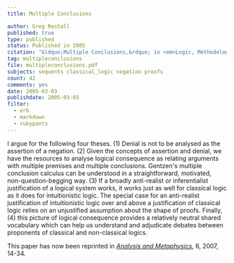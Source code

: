 ```yaml
---
title: Multiple Conclusions

author: Greg Restall
published: true
type: published
status: Published in 2005
citation: "&ldquo;Multiple Conclusions,&rdquo; in <em>Logic, Methodology and Philosophy of  Science</em>&#58; <em>Proceedings of the Twelfth International Congress</em>, edited by  Petr Hajek, Luis Valdes-Villanueva and Dag Westerstahl, Kings'  College Publications, 2005, 189&ndash;205."
tag: multipleconclusions
file: multipleconclusions.pdf
subjects: sequents classical_logic negation proofs  
count: 42
comments: yes
date: 2005-03-03
publishdate: 2005-03-03
filter:
  - erb
  - markdown
  - rubypants
---
```

I argue for the following four theses. (1) Denial is not to be analysed as the assertion of a negation. (2) Given the concepts of assertion and denial, we have the resources to analyse logical consequence as relating arguments with multiple premises and multiple conclusions. Gentzen's multiple conclusion calculus can be understood in a straightforward, motivated, non-question-begging way. (3) If a broadly anti-realist or inferentialist justification of a logical system works, it works just as well for classical logic as it does for intuitionistic logic. The special case for an anti-realist justification of intuitionistic logic over and above a justification of classical logic relies on an unjustified assumption about the shape of proofs. Finally, (4) this picture of logical consequence provides a relatively neutral shared vocabulary which can help us understand and adjudicate debates between proponents of classical and non-classical logics.

This paper has now been reprinted in <em><a href="http://www.denbridgepress.com/am.php">Analysis and Metaphysics</a></em>, 6, 2007, 14-34.

